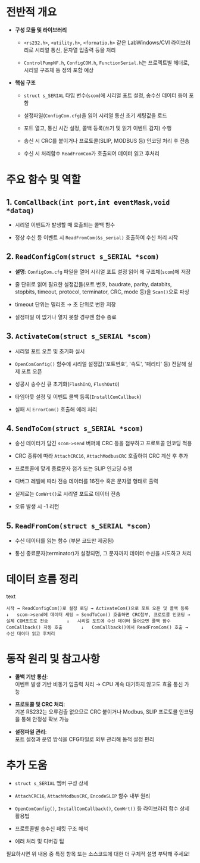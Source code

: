 

# 전반적 개요

- **구성 모듈 및 라이브러리**
    
    - `<rs232.h>`, `<utility.h>`, `<formatio.h>` 같은 LabWindows/CVI 라이브러리로 시리얼 통신, 문자열 입출력 등을 처리
        
    - `ControlPumpNF.h`, `ConfigCOM.h`, `FunctionSerial.h`는 프로젝트별 헤더로, 시리얼 구조체 등 정의 포함 예상
        
- **핵심 구조**
    
    - `struct s_SERIAL` 타입 변수(`scom`)에 시리얼 포트 설정, 송수신 데이터 등이 포함
        
    - 설정파일(`ConfigCom.cfg`)을 읽어 시리얼 통신 초기 세팅값을 로드
        
    - 포트 열고, 통신 시간 설정, 콜백 등록(쓰기 및 읽기 이벤트 감지) 수행
        
    - 송신 시 CRC를 붙이거나 프로토콜(SLIP, MODBUS 등) 인코딩 처리 후 전송
        
    - 수신 시 처리함수 `ReadFromCom`가 호출되어 데이터 읽고 후처리
        

# 주요 함수 및 역할

## 1. `ComCallback(int port,int eventMask,void *dataq)`

- 시리얼 이벤트가 발생할 때 호출되는 콜백 함수
    
- 정상 수신 등 이벤트 시 `ReadFromCom(&s_serial)` 호출하여 수신 처리 시작
    

## 2. `ReadConfigCom(struct s_SERIAL *scom)`

- **설명**: `ConfigCom.cfg` 파일을 열어 시리얼 포트 설정 읽어 에 구조체(`scom`)에 저장
    
- 줄 단위로 읽어 필요한 설정값들(포트 번호, baudrate, parity, databits, stopbits, timeout, protocol, terminator, CRC, mode 등)을 `Scan()`으로 파싱
    
- timeout 단위는 밀리초 → 초 단위로 변환 저장
    
- 설정파일 이 없거나 열지 못할 경우엔 함수 종료
    

## 3. `ActivateCom(struct s_SERIAL *scom)`

- 시리얼 포트 오픈 및 초기화 실시
    
- `OpenComConfig()` 함수에 시리얼 설정값('포트번호', '속도', '패리티' 등) 전달해 실제 포트 오픈
    
- 성공시 송수신 큐 초기화(`FlushInQ`, `FlushOutQ`)
    
- 타임아웃 설정 및 이벤트 콜백 등록(`InstallComCallback`)
    
- 실패 시 `ErrorCom()` 호출해 에러 처리
    

## 4. `SendToCom(struct s_SERIAL *scom)`

- 송신 데이터가 담긴 `scom->send` 버퍼에 CRC 등을 첨부하고 프로토콜 인코딩 적용
    
- CRC 종류에 따라 `AttachCRC16`, `AttachModbusCRC` 호출하여 CRC 계산 후 추가
    
- 프로토콜에 맞게 종료문자 첨가 또는 SLIP 인코딩 수행
    
- 디버그 레벨에 따라 전송 데이터를 16진수 혹은 문자열 형태로 출력
    
- 실제로는 `ComWrt()`로 시리얼 포트로 데이터 전송
    
- 오류 발생 시 -1 리턴
    

## 5. `ReadFromCom(struct s_SERIAL *scom)`

- 수신 데이터를 읽는 함수 (부분 코드만 제공됨)
    
- 통신 종료문자(terminator)가 설정되면, 그 문자까지 데이터 수신을 시도하고 처리
    

# 데이터 흐름 정리

text

`시작 → ReadConfigCom()로 설정 로딩 → ActivateCom()으로 포트 오픈 및 콜백 등록       
↓  
scom->send에 데이터 세팅 → SendToCom() 호출하면 CRC첨부, 프로토콜 인코딩 → 실제 COM포트로 전송      
↓  
시리얼 포트에 수신 데이터 들어오면 콜백 함수 ComCallback() 자동 호출      
↓  
ComCallback()에서 ReadFromCom() 호출 → 수신 데이터 읽고 후처리`

# 동작 원리 및 참고사항

- **콜백 기반 통신**:  
    이벤트 발생 기반 비동기 입출력 처리 → CPU 계속 대기하지 않고도 효율 통신 가능
    
- **프로토콜 및 CRC 처리**:  
    기본 RS232는 오류검출 없으므로 CRC 붙이거나 Modbus, SLIP 프로토콜 인코딩을 통해 안정성 확보 가능
    
- **설정파일 관리**:  
    포트 설정과 운영 방식을 CFG파일로 외부 관리해 동적 설정 편리
    

# 추가 도움

- `struct s_SERIAL` 멤버 구성 상세
    
- `AttachCRC16`, `AttachModbusCRC`, `EncodeSLIP` 함수 내부 원리
    
- `OpenComConfig()`, `InstallComCallback()`, `ComWrt()` 등 라이브러리 함수 상세 활용법
    
- 프로토콜별 송수신 패킷 구조 해석
    
- 에러 처리 및 디버깅 팁
    

필요하시면 위 내용 중 특정 항목 또는 소스코드에 대한 더 구체적 설명 부탁해 주세요!